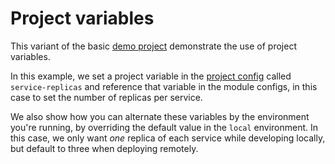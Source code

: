 # Project variables

This variant of the basic [demo project](../demo-project/README.md) demonstrate the use of project variables.

In this example, we set a project variable in the [project config](./garden.yml) called `service-replicas` and
reference that variable in the module configs, in this case to set the number of replicas per service.

We also show how you can alternate these variables by the environment you're running, by overriding the default value
in the `local` environment. In this case, we only want _one_ replica of each service while developing locally, but
default to three when deploying remotely.
